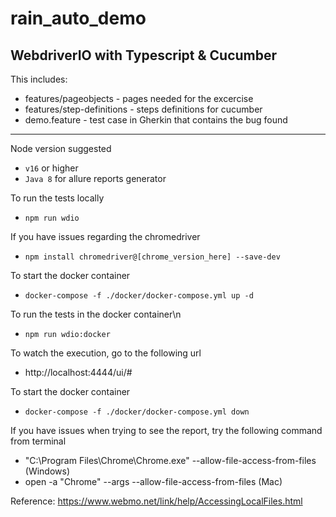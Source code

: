 # rain_auto_demo
WebdriverIO with Typescript &amp; Cucumber
---------------------------------------------------------------

This includes:
* features/pageobjects - pages needed for the excercise
* features/step-definitions - steps definitions for cucumber
* demo.feature - test case in Gherkin that contains the bug found

---------------------------------------------------------------
Node version suggested
* `v16` or higher
* `Java 8` for allure reports generator

To run the tests locally
* `npm run wdio`

If you have issues regarding the chromedriver
* `npm install chromedriver@[chrome_version_here] --save-dev`

To start the docker container
* `docker-compose -f ./docker/docker-compose.yml up -d`

To run the tests in the docker container\n
* `npm run wdio:docker`

To watch the execution, go to the following url
* http://localhost:4444/ui/#

To start the docker container
* `docker-compose -f ./docker/docker-compose.yml down`

If you have issues when trying to see the report, try the following command from terminal
* "C:\Program Files\Chrome\Chrome.exe" --allow-file-access-from-files (Windows)
* open -a "Chrome" --args --allow-file-access-from-files (Mac)

Reference: https://www.webmo.net/link/help/AccessingLocalFiles.html
